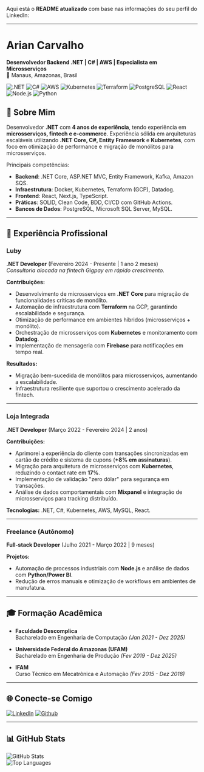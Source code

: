 Aqui está o **README atualizado** com base nas informações do seu perfil do LinkedIn:

---

# Arian Carvalho

**Desenvolvedor Backend .NET | C# | AWS | Especialista em Microsserviços**  
📍 Manaus, Amazonas, Brasil  

![.NET](https://img.shields.io/badge/.NET-5C2D91?style=for-the-badge&logo=.net&logoColor=white) ![C#](https://img.shields.io/badge/C%23-000?style=for-the-badge&logo=c-sharp&logoColor=823085) ![AWS](https://img.shields.io/badge/AWS-000?style=for-the-badge&logo=amazon-aws&logoColor=FF9900) ![Kubernetes](https://img.shields.io/badge/Kubernetes-000?style=for-the-badge&logo=kubernetes&logoColor=326CE5) ![Terraform](https://img.shields.io/badge/Terraform-000?style=for-the-badge&logo=terraform) ![PostgreSQL](https://img.shields.io/badge/PostgreSQL-000?style=for-the-badge&logo=postgresql) ![React](https://img.shields.io/badge/React-000?style=for-the-badge&logo=react) ![Node.js](https://img.shields.io/badge/Node.js-000?style=for-the-badge&logo=node.js) ![Python](https://img.shields.io/badge/Python-000?style=for-the-badge&logo=python)

## 📌 Sobre Mim  
Desenvolvedor **.NET** com **4 anos de experiência**, tendo experiência em **microsserviços, fintech e e-commerce**. Experiência sólida em arquiteturas escaláveis utilizando **.NET Core, C#, Entity Framework** e **Kubernetes**, com foco em otimização de performance e migração de monólitos para microsserviços.  

Principais competências:  
- **Backend**: .NET Core, ASP.NET MVC, Entity Framework, Kafka, Amazon SQS.  
- **Infraestrutura**: Docker, Kubernetes, Terraform (GCP), Datadog.  
- **Frontend**: React, Next.js, TypeScript.  
- **Práticas**: SOLID, Clean Code, BDD, CI/CD com GitHub Actions.  
- **Bancos de Dados**: PostgreSQL, Microsoft SQL Server, MySQL.  

---

## 🚀 Experiência Profissional  

### **Luby**  
**.NET Developer** (Fevereiro 2024 - Presente | 1 ano 2 meses)  
_Consultoria alocada na fintech Gigpay em rápido crescimento._  

**Contribuições:**  
- Desenvolvimento de microsserviços em **.NET Core** para migração de funcionalidades críticas de monólito.  
- Automação de infraestrutura com **Terraform** na GCP, garantindo escalabilidade e segurança.  
- Otimização de performance em ambientes híbridos (microsserviços + monólito).  
- Orchestração de microsserviços com **Kubernetes** e monitoramento com **Datadog**.  
- Implementação de mensageria com **Firebase** para notificações em tempo real.  

**Resultados:**  
- Migração bem-sucedida de monólitos para microsserviços, aumentando a escalabilidade.  
- Infraestrutura resiliente que suportou o crescimento acelerado da fintech.  

---

### **Loja Integrada**  
**.NET Developer** (Março 2022 - Fevereiro 2024 | 2 anos)  

**Contribuições:**  
- Aprimorei a experiência do cliente com transações sincronizadas em cartão de crédito e sistema de cupons (**+8% em assinaturas**).  
- Migração para arquitetura de microsserviços com **Kubernetes**, reduzindo o contact rate em **17%**.  
- Implementação de validação "zero dólar" para segurança em transações.  
- Análise de dados comportamentais com **Mixpanel** e integração de microsserviços para tracking distribuído.  

**Tecnologias:** .NET, C#, Kubernetes, AWS, MySQL, React.  

---

### **Freelance (Autônomo)**  
**Full-stack Developer** (Julho 2021 - Março 2022 | 9 meses)  

**Projetos:**  
- Automação de processos industriais com **Node.js** e análise de dados com **Python/Power BI**.  
- Redução de erros manuais e otimização de workflows em ambientes de manufatura.  

---

## 🎓 Formação Acadêmica  
- **Faculdade Descomplica**  
  Bacharelado em Engenharia de Computação *(Jan 2021 - Dez 2025)*  

- **Universidade Federal do Amazonas (UFAM)**  
  Bacharelado em Engenharia de Produção *(Fev 2019 - Dez 2025)*  

- **IFAM**  
  Curso Técnico em Mecatrônica e Automação *(Fev 2015 - Dez 2018)*  

---

## 🌐 Conecte-se Comigo  
[![LinkedIn](https://img.shields.io/badge/LinkedIn-000?style=for-the-badge&logo=linkedin)](https://www.linkedin.com/in/ariancarvalho/) 
[![Github](https://img.shields.io/badge/GitHub-000?style=for-the-badge&logo=github)](https://github.com/ArianVCarvalho)  

---

## 📊 GitHub Stats  
![GitHub Stats](https://github-readme-stats.vercel.app/api?username=ArianVCarvalho&theme=transparent&bg_color=000&border_color=30A3DC&show_icons=true&icon_color=30A3DC&title_color=E94D5F&text_color=FFF)  
![Top Languages](https://github-readme-stats-git-masterrstaa-rickstaa.vercel.app/api/top-langs/?username=ArianVCarvalho&layout=compact&bg_color=000&border_color=30A3DC&title_color=E94D5F&text_color=FFF)  
